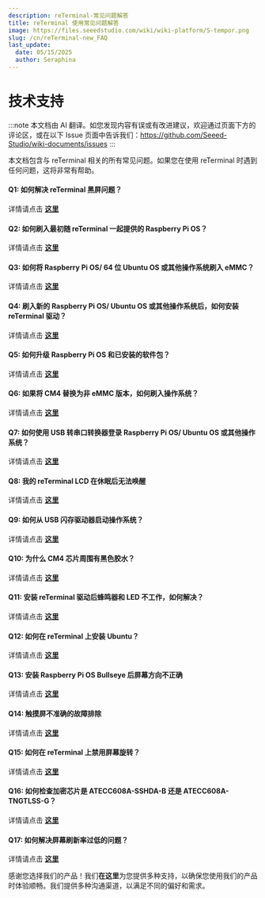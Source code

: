 ```yaml
---
description: reTerminal-常见问题解答
title: reTerminal 使用常见问题解答
image: https://files.seeedstudio.com/wiki/wiki-platform/S-tempor.png
slug: /cn/reTerminal-new_FAQ
last_update:
  date: 05/15/2025
  author: Seraphina
---
```


# 技术支持

:::note
本文档由 AI 翻译。如您发现内容有误或有改进建议，欢迎通过页面下方的评论区，或在以下 Issue 页面中告诉我们：https://github.com/Seeed-Studio/wiki-documents/issues
:::

<!-- # reTerminal 使用常见问题解答 -->

本文档包含与 reTerminal 相关的所有常见问题。如果您在使用 reTerminal 时遇到任何问题，这将非常有帮助。

#### Q1: 如何解决 reTerminal 黑屏问题？

详情请点击 [**这里**](/reterminal_black_screen)

#### Q2: 如何刷入最初随 reTerminal 一起提供的 Raspberry Pi OS？

详情请点击 [**这里**](/reterminal_black_screen/#flash-raspberry-pi-os-which-is-originally-shipped-with-reterminal)

#### Q3: 如何将 Raspberry Pi OS/ 64 位 Ubuntu OS 或其他操作系统刷入 eMMC？

详情请点击 [**这里**](/flash_different_os_to_emmc)

#### Q4: 刷入新的 Raspberry Pi OS/ Ubuntu OS 或其他操作系统后，如何安装 reTerminal 驱动？

详情请点击 [**这里**](/reterminal_black_screen/#install-reterminal-drivers-after-flashing-new-raspberry-pi-os-ubuntu-os-or-other-os)

#### Q5: 如何升级 Raspberry Pi OS 和已安装的软件包？

详情请点击 [**这里**](/upgrade-rpiOS_installed-packages)

#### Q6: 如果将 CM4 替换为非 eMMC 版本，如何刷入操作系统？

详情请点击 [**这里**](/flashing_os_on_non-eMMC_CM4_replacement)

#### Q7: 如何使用 USB 转串口转换器登录 Raspberry Pi OS/ Ubuntu OS 或其他操作系统？

详情请点击 [**这里**](/Logging_in_OS_using_USB_to_serial_converter)

#### Q8: 我的 reTerminal LCD 在休眠后无法唤醒

详情请点击 [**这里**](/Wakeup_reTerminal_LCD_after_sleep)

#### Q9: 如何从 USB 闪存驱动器启动操作系统？

详情请点击 [**这里**](/Boot_OS_from_USB_flash_drive)

#### Q10: 为什么 CM4 芯片周围有黑色胶水？

详情请点击 [**这里**](/black_glue_around_CM4)

#### Q11: 安装 reTerminal 驱动后蜂鸣器和 LED 不工作，如何解决？

详情请点击 [**这里**](/buzzer-leds-not-work_by_drivers)

#### Q12: 如何在 reTerminal 上安装 Ubuntu？

详情请点击 [**这里**](/install-ubuntu-on-reterminal)

#### Q13: 安装 Raspberry Pi OS Bullseye 后屏幕方向不正确

详情请点击 [**这里**](/Incorrect_screen_orientation_on_RPiOS_Bullseye)

#### Q14: 触摸屏不准确的故障排除

详情请点击 [**这里**](/troubleshooting-touch-screen-inaccuracy)

#### Q15: 如何在 reTerminal 上禁用屏幕旋转？

详情请点击 [**这里**](/disable_screen_rotation_on_reTerminal)

#### Q16: 如何检查加密芯片是 ATECC608A-SSHDA-B 还是 ATECC608A-TNGTLSS-G？

详情请点击 [**这里**](/check_Encryption_Chip)

#### Q17: 如何解决屏幕刷新率过低的问题？

详情请点击 [**这里**](/screen_refresh_rate_low)


感谢您选择我们的产品！我们**在这里**为您提供多种支持，以确保您使用我们的产品时体验顺畅。我们提供多种沟通渠道，以满足不同的偏好和需求。

<div class="button_tech_support_container">
<a href="https://forum.seeedstudio.com/" class="button_forum"></a>
<a href="https://www.seeedstudio.com/contacts" class="button_email"></a>
</div>

<div class="button_tech_support_container">
<a href="https://discord.gg/eWkprNDMU7" class="button_discord"></a>
<a href="https://github.com/Seeed-Studio/wiki-documents/discussions/69" class="button_discussion"></a>
</div>